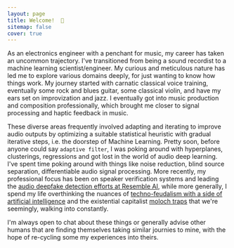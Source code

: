 ```yaml
---
layout: page
title: Welcome!  🎉
sitemap: false
cover: true
---
```


As an electronics engineer with a penchant for music, my career has taken an uncommon trajectory. I've transitioned from being a sound recordist to a machine learning scientist/engineer. My curious and meticulous nature has led me to explore various domains deeply, for just wanting to know how things work. My journey started with carnatic classical voice training, eventually some rock and blues guitar, some classical violin, and have my ears set on improvization and jazz. I eventually got into music production and composition professionally, which brought me closer to signal processing and haptic feedback in music.

These diverse areas frequently involved adapting and iterating to improve audio outputs by optimizing a suitable statistical heuristic with gradual iterative steps, i.e. the doorstep of Machine Learning. Pretty soon, before anyone could say `adaptive filter`, I was poking around with hyperplanes, clusterings, regressions and got lost in the world of audio deep learning. I've spent time poking around with things like noise reduction, blind source separation, differentiable audio signal processing. More recently, my professional focus has been on speaker verification systems and leading the [audio deepfake detection efforts at Resemble AI](https://www.resemble.ai/detect/), while more generally, I spend my life overthinking the nuances of [techno-feudalism with a side of artificial intelligence](https://www.ted.com/talks/yanis_varoufakis_capitalism_will_eat_democracy_unless_we_speak_up) and the existential capitalist [moloch traps](https://www.ted.com/talks/liv_boeree_the_dark_side_of_competition_in_ai) that we're seemingly, walking into constantly.

I'm always open to chat about these things or generally advise other humans that are finding themselves taking similar journies to mine, with the hope of re-cycling some my experiences into theirs.

[//]: # (containing example content:)

[//]: # (~~~)

[//]: # (├── _featured_categories)

[//]: # (│   └── example.md)

[//]: # (├── _projects)

[//]: # (│   └── *)

[//]: # (~~~)

[documentation]: docs/README.md
[install]: docs/install.md
[upgrade]: docs/upgrade.md
[config]: docs/config.md
